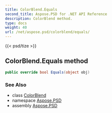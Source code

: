 ```yaml
---
title: ColorBlend.Equals
second_title: Aspose.PSD for .NET API Reference
description: ColorBlend method. 
type: docs
weight: 40
url: /net/aspose.psd/colorblend/equals/
---
```

{{< psd/tize >}}
## ColorBlend.Equals method

```csharp
public override bool Equals(object obj)
```

### See Also

* class [ColorBlend](../)
* namespace [Aspose.PSD](../../colorblend/)
* assembly [Aspose.PSD](../../../)



